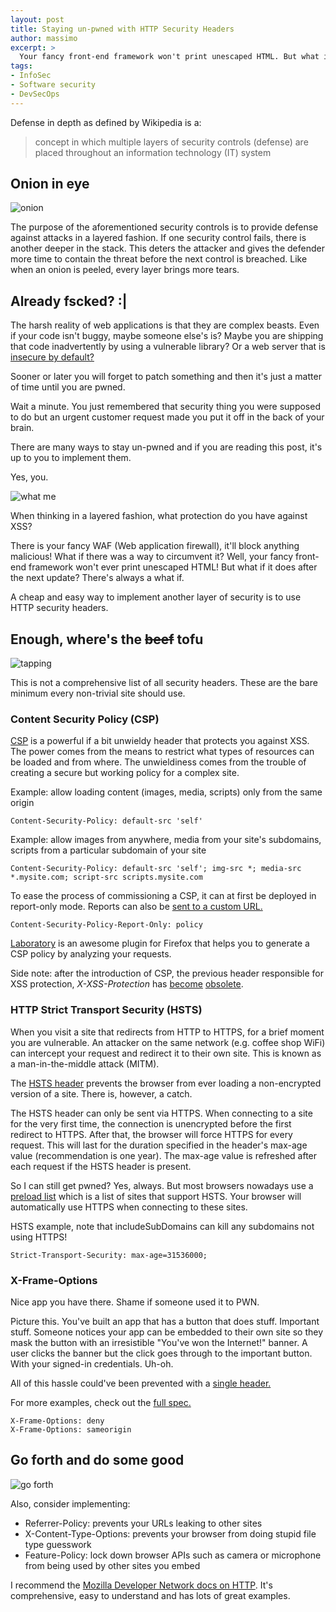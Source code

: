 ```yaml
---
layout: post
title: Staying un-pwned with HTTP Security Headers
author: massimo
excerpt: >
  Your fancy front-end framework won't print unescaped HTML. But what if it does after the next update? To protect your app, you need security layers. Like an onion, each layer means more tears for the attacker. HTTP security headers form one of these layers. Here are the essential security headers for every non-trivial site.
tags:
- InfoSec
- Software security
- DevSecOps
---
```


Defense in depth as defined by Wikipedia is a:
> concept in which multiple layers of security controls (defense) are placed throughout an information technology (IT) system

## Onion in eye

![onion](/img/http-security-headers/onion.jpg)

The purpose of the aforementioned security controls is to provide defense against attacks in a layered fashion. If one security control fails, there is another deeper in the stack. This deters the attacker and gives the defender more time to contain the threat before the next control is breached. Like when an onion is peeled, every layer brings more tears.

## Already fscked? :|

The harsh reality of web applications is that they are complex beasts. Even if your code isn't buggy, maybe someone else's is? Maybe you are shipping that code inadvertently by using a vulnerable library? Or a web server that is [insecure by default?](https://blog.trendmicro.com/trendlabs-security-intelligence/busting-ghostcat-an-analysis-of-the-apache-tomcat-vulnerability-cve-2020-1938-and-cnvd-2020-10487/)

Sooner or later you will forget to patch something and then it's just a matter of time until you are pwned.

Wait a minute. You just remembered that security thing you were supposed to do but an urgent customer request made you put it off in the back of your brain.

There are many ways to stay un-pwned and if you are reading this post, it's up to you to implement them.

Yes, you.

![what me](/img/http-security-headers/whatme.jpg)

When thinking in a layered fashion, what protection do you have against XSS?

There is your fancy WAF (Web application firewall), it'll block anything malicious! What if there was a way to circumvent it? Well, your fancy front-end framework won't ever print unescaped HTML! But what if it does after the next update? There's always a what if.

A cheap and easy way to implement another layer of security is to use HTTP security headers.

## Enough, where's the ~~beef~~ tofu

![tapping](/img/http-security-headers/tapping.gif)

This is not a comprehensive list of all security headers. These are the bare minimum every non-trivial site should use.

### Content Security Policy (CSP)

[CSP](https://developer.mozilla.org/en-US/docs/Web/HTTP/CSP) is a powerful if a bit unwieldy header that protects you against XSS. The power comes from the means to restrict what types of resources can be loaded and from where. The unwieldiness comes from the trouble of creating a secure but working policy for a complex site. 

Example: allow loading content (images, media, scripts) only from the same origin
```
Content-Security-Policy: default-src 'self'
```
Example: allow images from anywhere, media from your site's subdomains, scripts from a particular subdomain of your site
```
Content-Security-Policy: default-src 'self'; img-src *; media-src *.mysite.com; script-src scripts.mysite.com
```

To ease the process of commissioning a CSP, it can at first be deployed in report-only mode. Reports can also be [sent to a custom URL.](https://developer.mozilla.org/en-US/docs/Web/HTTP/CSP#Enabling_reporting)
```
Content-Security-Policy-Report-Only: policy
```

[Laboratory](https://addons.mozilla.org/en-US/firefox/addon/laboratory-by-mozilla/) is an awesome plugin for Firefox that helps you to generate a CSP policy by analyzing your requests.

Side note: after the introduction of CSP, the previous header responsible for XSS protection, *X-XSS-Protection* has [become](https://groups.google.com/a/chromium.org/forum/#!msg/blink-dev/TuYw-EZhO9g/blGViehIAwAJ) [obsolete](https://blogs.windows.com/windowsexperience/2018/07/25/announcing-windows-10-insider-preview-build-17723-and-build-18204/).

### HTTP Strict Transport Security (HSTS)

When you visit a site that redirects from HTTP to HTTPS, for a brief moment you are vulnerable. An attacker on the same network (e.g. coffee shop WiFi) can intercept your request and redirect it to their own site. This is known as a man-in-the-middle attack (MITM).

The [HSTS header](https://developer.mozilla.org/en-US/docs/Web/HTTP/Headers/Strict-Transport-Security) prevents the browser from ever loading a non-encrypted version of a site. There is, however, a catch.

The HSTS header can only be sent via HTTPS. When connecting to a site for the very first time, the connection is unencrypted before the first redirect to HTTPS. After that, the browser will force HTTPS for every request. This will last for the duration specified in the header's max-age value (recommendation is one year). The max-age value is refreshed after each request if the HSTS header is present.

So I can still get pwned? Yes, always. But most browsers nowadays use a [preload list](https://hstspreload.org/) which is a list of sites that support HSTS. Your browser will automatically use HTTPS when connecting to these sites.

HSTS example, note that includeSubDomains can kill any subdomains not using HTTPS!
```
Strict-Transport-Security: max-age=31536000;
```

### X-Frame-Options

Nice app you have there. Shame if someone used it to PWN.

Picture this. You've built an app that has a button that does stuff. Important stuff. Someone notices your app can be embedded to their own site so they mask the button with an irresistible "You've won the Internet!" banner. A user clicks the banner but the click goes through to the important button. With your signed-in credentials. Uh-oh.

All of this hassle could've been prevented with a [single header.](https://developer.mozilla.org/en-US/docs/Web/HTTP/Headers/X-Frame-Options)

For more examples, check out the [full spec.](https://developer.mozilla.org/en-US/docs/Web/HTTP/Headers/Referrer-Policy)
```
X-Frame-Options: deny
X-Frame-Options: sameorigin
```

## Go forth and do some good

![go forth](/img/http-security-headers/goforth.jpg)

Also, consider implementing:
- Referrer-Policy: prevents your URLs leaking to other sites
- X-Content-Type-Options: prevents your browser from doing stupid file type guesswork
- Feature-Policy: lock down browser APIs such as camera or microphone from being used by other sites you embed

I recommend the [Mozilla Developer Network docs on HTTP](https://developer.mozilla.org/en-US/docs/Web/HTTP). It's comprehensive, easy to understand and has lots of great examples.

